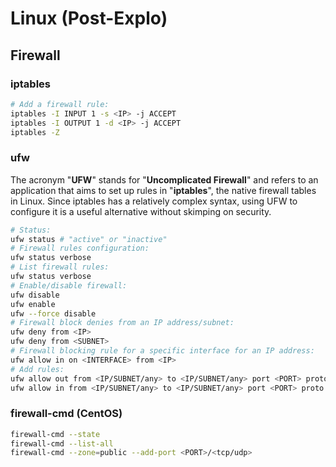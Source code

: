 # Linux (Post-Explo)

## Firewall

### iptables

```bash
# Add a firewall rule:
iptables -I INPUT 1 -s <IP> -j ACCEPT
iptables -I OUTPUT 1 -d <IP> -j ACCEPT
iptables -Z
```

### ufw

The acronym "**UFW**" stands for "**Uncomplicated Firewall**" and refers to an application that aims to set up rules in "**iptables**", the native firewall tables in Linux. Since iptables has a relatively complex syntax, using UFW to configure it is a useful alternative without skimping on security.

```bash
# Status:
ufw status # "active" or "inactive"
# Firewall rules configuration:
ufw status verbose
# List firewall rules:
ufw status verbose
# Enable/disable firewall:
ufw disable
ufw enable
ufw --force disable
# Firewall block denies from an IP address/subnet:
ufw deny from <IP>
ufw deny from <SUBNET>
# Firewall blocking rule for a specific interface for an IP address:
ufw allow in on <INTERFACE> from <IP>
# Add rules:
ufw allow out from <IP/SUBNET/any> to <IP/SUBNET/any> port <PORT> proto <tcp/udp>
ufw allow in from <IP/SUBNET/any> to <IP/SUBNET/any> port <PORT> proto <tcp/udp>
```

### firewall-cmd (CentOS)

```bash
firewall-cmd --state
firewall-cmd --list-all
firewall-cmd --zone=public --add-port <PORT>/<tcp/udp>
```
